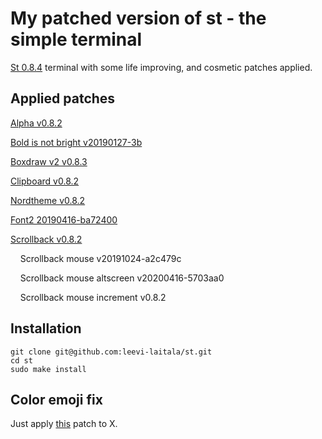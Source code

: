# My patched version of st - the simple terminal



[St 0.8.4](https://st.suckless.org/) terminal with some life improving, and cosmetic patches applied.



## Applied patches

[Alpha v0.8.2](https://st.suckless.org/patches/alpha/)

[Bold is not bright v20190127-3b](https://st.suckless.org/patches/bold-is-not-bright/)

[Boxdraw v2 v0.8.3](https://st.suckless.org/patches/boxdraw/)

[Clipboard v0.8.2](https://st.suckless.org/patches/clipboard/)

[Nordtheme v0.8.2](https://st.suckless.org/patches/nordtheme/)

[Font2 20190416-ba72400](https://st.suckless.org/patches/font2/)

[Scrollback v0.8.2](https://st.suckless.org/patches/scrollback/)

    Scrollback mouse v20191024-a2c479c

    Scrollback mouse altscreen v20200416-5703aa0

    Scrollback mouse increment v0.8.2



## Installation

```shell
git clone git@github.com:leevi-laitala/st.git
cd st
sudo make install
```



## Color emoji fix

Just apply [this](https://github.com/uditkarode/libxft-bgra) patch to X.

